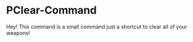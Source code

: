 # PClear-Command
Hey! This command is a small command just a shortcut to clear all of your weapons! 
